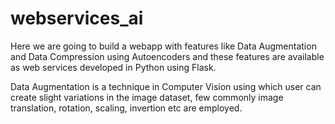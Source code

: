 # webservices_ai

Here we are going to build a webapp with features like Data Augmentation and Data Compression using Autoencoders and these 
features are available as web services developed in Python using Flask.

Data Augmentation is a technique in Computer Vision using which user can create slight variations in the image dataset, few
commonly image translation, rotation, scaling, invertion etc are employed.




